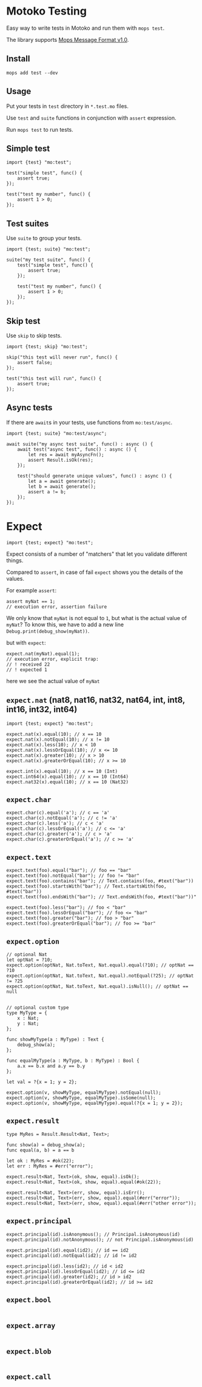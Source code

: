 # Motoko Testing
Easy way to write tests in Motoko and run them with `mops test`.

The library supports [Mops Message Format v1.0](https://github.com/ZenVoich/mops-message-format#v10).

## Install
```
mops add test --dev
```

## Usage
Put your tests in `test` directory in `*.test.mo` files.

Use `test` and `suite` functions in conjunction with `assert` expression.

Run `mops test` to run tests.

## Simple test

```motoko
import {test} "mo:test";

test("simple test", func() {
    assert true;
});

test("test my number", func() {
    assert 1 > 0;
});
```

## Test suites
Use `suite` to group your tests.

```motoko
import {test; suite} "mo:test";

suite("my test suite", func() {
    test("simple test", func() {
        assert true;
    });

    test("test my number", func() {
        assert 1 > 0;
    });
});
```

## Skip test
Use `skip` to skip tests.

```motoko
import {test; skip} "mo:test";

skip("this test will never run", func() {
    assert false;
});

test("this test will run", func() {
    assert true;
});
```

## Async tests
If there are `await`s in your tests, use functions from `mo:test/async`.

```motoko
import {test; suite} "mo:test/async";

await suite("my async test suite", func() : async () {
    await test("async test", func() : async () {
        let res = await myAsyncFn();
        assert Result.isOk(res);
    });

    test("should generate unique values", func() : async () {
        let a = await generate();
        let b = await generate();
        assert a != b;
    });
});
```

# Expect

```motoko
import {test; expect} "mo:test";
```

Expect consists of a number of "matchers" that let you validate different things.

Compared to `assert`, in case of fail `expect` shows you the details of the values.

For example `assert`:
```motoko
assert myNat == 1;
// execution error, assertion failure
```
We only know that `myNat` is not equal to `1`, but what is the actual value of `myNat`?
To know this, we have to add a new line `Debug.print(debug_show(myNat))`.

but with `expect`:
```motoko
expect.nat(myNat).equal(1);
// execution error, explicit trap:
// ! received 22
// ! expected 1
```
here we see the actual value of `myNat`


## `expect.nat` (nat8, nat16, nat32, nat64, int, int8, int16, int32, int64)

```motoko
import {test; expect} "mo:test";

expect.nat(x).equal(10); // x == 10
expect.nat(x).notEqual(10); // x != 10
expect.nat(x).less(10); // x < 10
expect.nat(x).lessOrEqual(10); // x <= 10
expect.nat(x).greater(10); // x > 10
expect.nat(x).greaterOrEqual(10); // x >= 10

expect.int(x).equal(10); // x == 10 (Int)
expect.int64(x).equal(10); // x == 10 (Int64)
expect.nat32(x).equal(10); // x == 10 (Nat32)
```

## `expect.char`

```motoko
expect.char(c).equal('a'); // c == 'a'
expect.char(c).notEqual('a'); // c != 'a'
expect.char(c).less('a'); // c < 'a'
expect.char(c).lessOrEqual('a'); // c <= 'a'
expect.char(c).greater('a'); // c > 'a'
expect.char(c).greaterOrEqual('a'); // c >= 'a'
```

## `expect.text`

```motoko
expect.text(foo).equal("bar"); // foo == "bar"
expect.text(foo).notEqual("bar"); // foo != "bar"
expect.text(foo).contains("bar"); // Text.contains(foo, #text("bar"))
expect.text(foo).startsWith("bar"); // Text.startsWith(foo, #text("bar"))
expect.text(foo).endsWith("bar"); // Text.endsWith(foo, #text("bar"))"

expect.text(foo).less("bar"); // foo < "bar"
expect.text(foo).lessOrEqual("bar"); // foo <= "bar"
expect.text(foo).greater("bar"); // foo > "bar"
expect.text(foo).greaterOrEqual("bar"); // foo >= "bar"
```

## `expect.option`

```motoko
// optional Nat
let optNat = ?10;
expect.option(optNat, Nat.toText, Nat.equal).equal(?10); // optNat == ?10
expect.option(optNat, Nat.toText, Nat.equal).notEqual(?25); // optNat != ?25
expect.option(optNat, Nat.toText, Nat.equal).isNull(); // optNat == null


// optional custom type
type MyType = {
    x : Nat;
    y : Nat;
};

func showMyType(a : MyType) : Text {
    debug_show(a);
};

func equalMyType(a : MyType, b : MyType) : Bool {
    a.x == b.x and a.y == b.y
};

let val = ?{x = 1; y = 2};

expect.option(v, showMyType, equalMyType).notEqual(null);
expect.option(v, showMyType, equalMyType).isSome(null);
expect.option(v, showMyType, equalMyType).equal(?{x = 1; y = 2});
```

## `expect.result`

```motoko
type MyRes = Result.Result<Nat, Text>;

func show(a) = debug_show(a);
func equal(a, b) = a == b

let ok : MyRes = #ok(22);
let err : MyRes = #err("error");

expect.result<Nat, Text>(ok, show, equal).isOk();
expect.result<Nat, Text>(ok, show, equal).equal(#ok(22));

expect.result<Nat, Text>(err, show, equal).isErr();
expect.result<Nat, Text>(err, show, equal).equal(#err("error"));
expect.result<Nat, Text>(err, show, equal).equal(#err("other error"));
```

## `expect.principal`

```motoko
expect.principal(id).isAnonymous(); // Principal.isAnonymous(id)
expect.principal(id).notAnonymous(); // not Principal.isAnonymous(id)

expect.principal(id).equal(id2); // id == id2
expect.principal(id).notEqual(id2); // id != id2

expect.principal(id).less(id2); // id < id2
expect.principal(id).lessOrEqual(id2); // id <= id2
expect.principal(id).greater(id2); // id > id2
expect.principal(id).greaterOrEqual(id2); // id >= id2
```

## `expect.bool`
```motoko
```

## `expect.array`
```motoko
```

## `expect.blob`
```motoko
```

## `expect.call`
```motoko
```